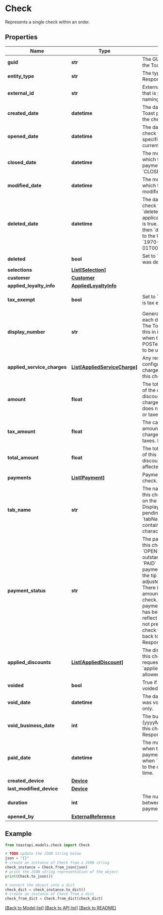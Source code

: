 # Check

Represents a single check within an order.

## Properties

Name | Type | Description | Notes
------------ | ------------- | ------------- | -------------
**guid** | **str** | The GUID maintained by the Toast platform. | 
**entity_type** | **str** | The type of object this is. Response only. | 
**external_id** | **str** | External identifier string that is prefixed by the naming authority. | [optional] 
**created_date** | **datetime** | The date and time that the Toast platform received the check. | [optional] 
**opened_date** | **datetime** | The date on which this check was opened. If not specified, it is set to the current system time. | [optional] 
**closed_date** | **datetime** | The most recent date on which this check&#39;s payment status was set to &#x60;CLOSED&#x60;. | [optional] 
**modified_date** | **datetime** | The most recent date on which this check was modified. | [optional] 
**deleted_date** | **datetime** | The date on which this check was deleted.  &#x60;deletedDate&#x60; is only applicable when &#x60;deleted&#x60; is true.  If &#x60;deleted&#x60; is false, then &#x60;deletedDate&#x60; is set to the UNIX epoch, &#x60;1970-01-01T00:00:00.000+0000&#x60;.  | [optional] 
**deleted** | **bool** | Set to &#x60;true&#x60; if this check was deleted. | [optional] 
**selections** | [**List[Selection]**](Selection.md) |  | 
**customer** | [**Customer**](Customer.md) |  | [optional] 
**applied_loyalty_info** | [**AppliedLoyaltyInfo**](AppliedLoyaltyInfo.md) |  | [optional] 
**tax_exempt** | **bool** | Set to &#x60;true&#x60; if this check is tax exempt. | [optional] [default to False]
**display_number** | **str** | Generally starts at one each day and counts up. The Toast platform fills this in if it is not specified when the order is POSTed. Not guaranteed to be unique. | [optional] 
**applied_service_charges** | [**List[AppliedServiceCharge]**](AppliedServiceCharge.md) | Any restaurant-configured service charges that applied to this check. | [optional] 
**amount** | **float** | The total calculated price of the check including discounts and service charges. The &#x60;amount&#x60; does not include gratuity or taxes. Response only. | [optional] 
**tax_amount** | **float** | The calculated tax amount. Includes service charge and item level taxes. Response only. | [optional] 
**total_amount** | **float** | The total calculated price of this check including discounts and taxes. Not affected by refunds. | [optional] 
**payments** | [**List[Payment]**](Payment.md) | Payments made on this check. | [optional] 
**tab_name** | **str** | The name of the tab on this check. This displays on the KDS (Kitchen Display System) for pending orders.  The &#x60;tabName&#x60; value can contain up to 255 characters.  | [optional] 
**payment_status** | **str** | The payment status of this check.  Valid values:  * &#x60;OPEN&#x60; - There is an outstanding balance.  * &#x60;PAID&#x60; - A credit card payment was applied, but the tip has not been adjusted.  * &#x60;CLOSED&#x60;  - There is no remaining amount due on this check. For credit card payments, the payment has been adjusted to reflect the tip. Toast does not prevent a &#x60;CLOSED&#x60; check from transitioning back to &#x60;OPEN&#x60; or &#x60;PAID&#x60;.  Response only.  | [optional] 
**applied_discounts** | [**List[AppliedDiscount]**](AppliedDiscount.md) | The discounts applied to this check. In a &#x60;POST&#x60; request, only one &#x60;appliedDiscount&#x60; is allowed per check. | [optional] 
**voided** | **bool** | True if this check is voided. Response only. | [optional] 
**void_date** | **datetime** | The date when this check was voided. Response only. | [optional] 
**void_business_date** | **int** | The business date (yyyyMMdd) on which this check was voided. Response only. | [optional] 
**paid_date** | **datetime** | The most recent date when this check received payment. If not specified when &#x60;POST&#x60;ing, it is set to the current system time. | [optional] 
**created_device** | [**Device**](Device.md) |  | [optional] 
**last_modified_device** | [**Device**](Device.md) |  | [optional] 
**duration** | **int** | The number of seconds between creation and payment. Response only. | [optional] 
**opened_by** | [**ExternalReference**](ExternalReference.md) |  | [optional] 

## Example

```python
from toastapi.models.check import Check

# TODO update the JSON string below
json = "{}"
# create an instance of Check from a JSON string
check_instance = Check.from_json(json)
# print the JSON string representation of the object
print(Check.to_json())

# convert the object into a dict
check_dict = check_instance.to_dict()
# create an instance of Check from a dict
check_from_dict = Check.from_dict(check_dict)
```
[[Back to Model list]](../README.md#documentation-for-models) [[Back to API list]](../README.md#documentation-for-api-endpoints) [[Back to README]](../README.md)


